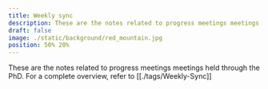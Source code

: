 ```yaml
---
title: Weekly sync
description: These are the notes related to progress meetings meetings held through the PhD
draft: false
image: ./static/background/red_mountain.jpg
position: 50% 20%
---
```


These are the notes related to progress meetings meetings held through the PhD.
For a complete overview, refer to [[./tags/Weekly-Sync]]
